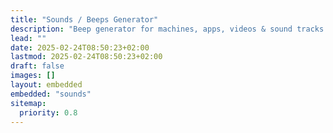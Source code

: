 ```yaml
---
title: "Sounds / Beeps Generator"
description: "Beep generator for machines, apps, videos & sound tracks. Generate button click sounds, messages, errors, notifications. You own the copyrights. Download and use freely."
lead: ""
date: 2025-02-24T08:50:23+02:00
lastmod: 2025-02-24T08:50:23+02:00
draft: false
images: []
layout: embedded
embedded: "sounds"
sitemap:
  priority: 0.8
---
```

